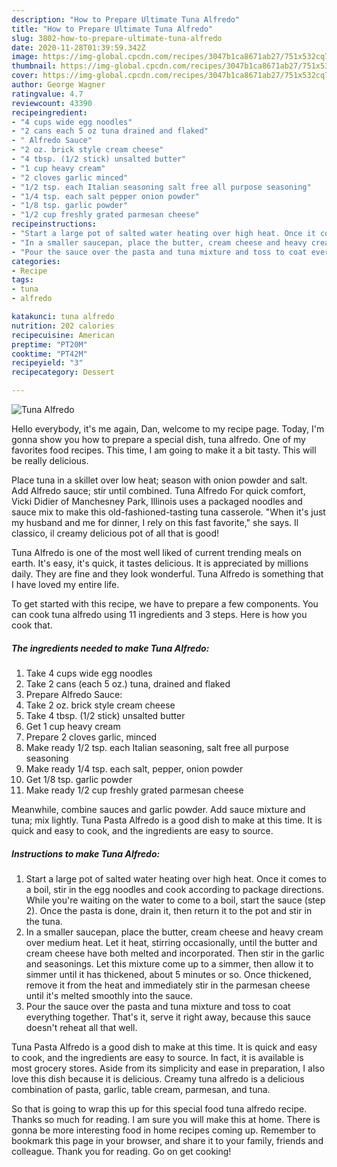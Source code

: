 ```yaml
---
description: "How to Prepare Ultimate Tuna Alfredo"
title: "How to Prepare Ultimate Tuna Alfredo"
slug: 3802-how-to-prepare-ultimate-tuna-alfredo
date: 2020-11-28T01:39:59.342Z
image: https://img-global.cpcdn.com/recipes/3047b1ca8671ab27/751x532cq70/tuna-alfredo-recipe-main-photo.jpg
thumbnail: https://img-global.cpcdn.com/recipes/3047b1ca8671ab27/751x532cq70/tuna-alfredo-recipe-main-photo.jpg
cover: https://img-global.cpcdn.com/recipes/3047b1ca8671ab27/751x532cq70/tuna-alfredo-recipe-main-photo.jpg
author: George Wagner
ratingvalue: 4.7
reviewcount: 43390
recipeingredient:
- "4 cups wide egg noodles"
- "2 cans each 5 oz tuna drained and flaked"
- " Alfredo Sauce"
- "2 oz. brick style cream cheese"
- "4 tbsp. (1/2 stick) unsalted butter"
- "1 cup heavy cream"
- "2 cloves garlic minced"
- "1/2 tsp. each Italian seasoning salt free all purpose seasoning"
- "1/4 tsp. each salt pepper onion powder"
- "1/8 tsp. garlic powder"
- "1/2 cup freshly grated parmesan cheese"
recipeinstructions:
- "Start a large pot of salted water heating over high heat. Once it comes to a boil, stir in the egg noodles and cook according to package directions. While you&#39;re waiting on the water to come to a boil, start the sauce (step 2). Once the pasta is done, drain it, then return it to the pot and stir in the tuna."
- "In a smaller saucepan, place the butter, cream cheese and heavy cream over medium heat. Let it heat, stirring occasionally, until the butter and cream cheese have both melted and incorporated. Then stir in the garlic and seasonings. Let this mixture come up to a simmer, then allow it to simmer until it has thickened, about 5 minutes or so. Once thickened, remove it from the heat and immediately stir in the parmesan cheese until it&#39;s melted smoothly into the sauce."
- "Pour the sauce over the pasta and tuna mixture and toss to coat everything together. That&#39;s it, serve it right away, because this sauce doesn&#39;t reheat all that well."
categories:
- Recipe
tags:
- tuna
- alfredo

katakunci: tuna alfredo 
nutrition: 202 calories
recipecuisine: American
preptime: "PT20M"
cooktime: "PT42M"
recipeyield: "3"
recipecategory: Dessert

---
```



![Tuna Alfredo](https://img-global.cpcdn.com/recipes/3047b1ca8671ab27/751x532cq70/tuna-alfredo-recipe-main-photo.jpg)

Hello everybody, it's me again, Dan, welcome to my recipe page. Today, I'm gonna show you how to prepare a special dish, tuna alfredo. One of my favorites food recipes. This time, I am going to make it a bit tasty. This will be really delicious.

Place tuna in a skillet over low heat; season with onion powder and salt. Add Alfredo sauce; stir until combined. Tuna Alfredo For quick comfort, Vicki Didier of Manchesney Park, Illinois uses a packaged noodles and sauce mix to make this old-fashioned-tasting tuna casserole. &#34;When it&#39;s just my husband and me for dinner, I rely on this fast favorite,&#34; she says. Il classico, il creamy delicious pot of all that is good!

Tuna Alfredo is one of the most well liked of current trending meals on earth. It's easy, it's quick, it tastes delicious. It is appreciated by millions daily. They are fine and they look wonderful. Tuna Alfredo is something that I have loved my entire life.


To get started with this recipe, we have to prepare a few components. You can cook tuna alfredo using 11 ingredients and 3 steps. Here is how you cook that.

<!--inarticleads1-->

##### The ingredients needed to make Tuna Alfredo:

1. Take 4 cups wide egg noodles
1. Take 2 cans (each 5 oz.) tuna, drained and flaked
1. Prepare  Alfredo Sauce:
1. Take 2 oz. brick style cream cheese
1. Take 4 tbsp. (1/2 stick) unsalted butter
1. Get 1 cup heavy cream
1. Prepare 2 cloves garlic, minced
1. Make ready 1/2 tsp. each Italian seasoning, salt free all purpose seasoning
1. Make ready 1/4 tsp. each salt, pepper, onion powder
1. Get 1/8 tsp. garlic powder
1. Make ready 1/2 cup freshly grated parmesan cheese


Meanwhile, combine sauces and garlic powder. Add sauce mixture and tuna; mix lightly. Tuna Pasta Alfredo is a good dish to make at this time. It is quick and easy to cook, and the ingredients are easy to source. 

<!--inarticleads2-->

##### Instructions to make Tuna Alfredo:

1. Start a large pot of salted water heating over high heat. Once it comes to a boil, stir in the egg noodles and cook according to package directions. While you&#39;re waiting on the water to come to a boil, start the sauce (step 2). Once the pasta is done, drain it, then return it to the pot and stir in the tuna.
1. In a smaller saucepan, place the butter, cream cheese and heavy cream over medium heat. Let it heat, stirring occasionally, until the butter and cream cheese have both melted and incorporated. Then stir in the garlic and seasonings. Let this mixture come up to a simmer, then allow it to simmer until it has thickened, about 5 minutes or so. Once thickened, remove it from the heat and immediately stir in the parmesan cheese until it&#39;s melted smoothly into the sauce.
1. Pour the sauce over the pasta and tuna mixture and toss to coat everything together. That&#39;s it, serve it right away, because this sauce doesn&#39;t reheat all that well.


Tuna Pasta Alfredo is a good dish to make at this time. It is quick and easy to cook, and the ingredients are easy to source. In fact, it is available is most grocery stores. Aside from its simplicity and ease in preparation, I also love this dish because it is delicious. Creamy tuna alfredo is a delicious combination of pasta, garlic, table cream, parmesan, and tuna. 

So that is going to wrap this up for this special food tuna alfredo recipe. Thanks so much for reading. I am sure you will make this at home. There is gonna be more interesting food in home recipes coming up. Remember to bookmark this page in your browser, and share it to your family, friends and colleague. Thank you for reading. Go on get cooking!
